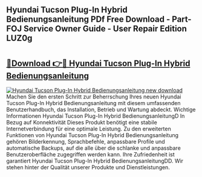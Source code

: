 ## Hyundai Tucson Plug-In Hybrid Bedienungsanleitung PDf Free Download - Part-FOJ Service Owner Guide - User Repair Edition LUZ0g

# <h2><a href="http://df4vrd.blite.top/?on=Hyundai+Tucson+Plug-In+Hybrid+Bedienungsanleitung">🔗Download 👉🔴 Hyundai Tucson Plug-In Hybrid Bedienungsanleitung</a></h2>

[![Hyundai Tucson Plug-In Hybrid Bedienungsanleitung new download](https://i.imgur.com/lujVjoI.png)](http://df4vrd.blite.top/?on=Hyundai+Tucson+Plug-In+Hybrid+Bedienungsanleitung)
Machen Sie den ersten Schritt zur Beherrschung Ihres neuen Hyundai Tucson Plug-In Hybrid Bedienungsanleitung mit diesem umfassenden Benutzerhandbuch, das Installation, Betrieb und Wartung abdeckt. Wichtige Informationen Hyundai Tucson Plug-In Hybrid BedienungsanleitungD In Bezug auf Konnektivität Dieses Produkt benötigt eine stabile Internetverbindung für eine optimale Leistung. Zu den erweiterten Funktionen von Hyundai Tucson Plug-In Hybrid Bedienungsanleitung gehören Bilderkennung, Sprachbefehle, anpassbare Profile und automatische Backups, auf die alle über die schlanke und anpassbare Benutzeroberfläche zugegriffen werden kann. Ihre Zufriedenheit ist garantiert Hyundai Tucson Plug-In Hybrid BedienungsanleitungDD. Wir stehen hinter der Qualität unserer Produkte und Dienstleistungen.
